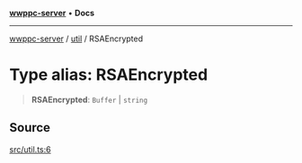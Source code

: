 [**wwppc-server**](../../README.md) • **Docs**

***

[wwppc-server](../../modules.md) / [util](../README.md) / RSAEncrypted

# Type alias: RSAEncrypted

> **RSAEncrypted**: `Buffer` \| `string`

## Source

[src/util.ts:6](https://github.com/WWPPC/WWPPC-server/blob/5af5647ee3617fa27e87b8a991f7e99d942ffb71/src/util.ts#L6)
